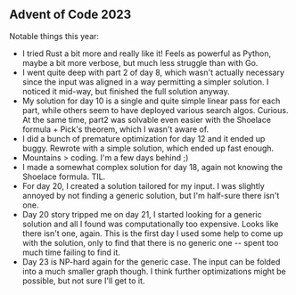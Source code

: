 ## Advent of Code 2023

Notable things this year:

* I tried Rust a bit more and really like it! Feels as powerful as Python, maybe a bit more verbose, but much less struggle than with Go.
* I went quite deep with part 2 of day 8, which wasn't actually necessary since the input was aligned in a way permitting a simpler solution. I noticed it mid-way, but finished the full solution anyway.
* My solution for day 10 is a single and quite simple linear pass for each part, while others seem to have deployed various search algos. Curious. At the same time, part2 was solvable even easier with the Shoelace formula + Pick's theorem, which I wasn't aware of.
* I did a bunch of premature optimization for day 12 and it ended up buggy. Rewrote with a simple solution, which ended up fast enough.
* Mountains > coding. I'm a few days behind ;)
* I made a somewhat complex solution for day 18, again not knowing the Shoelace formula. TIL.
* For day 20, I created a solution tailored for my input. I was slightly annoyed by not finding a generic solution, but I'm half-sure there isn't one.
* Day 20 story tripped me on day 21, I started looking for a generic solution and all I found was computationally too expensive. Looks like there isn't one, again. This is the first day I used some help to come up with the solution, only to find that there is no generic one -- spent too much time failing to find it.
* Day 23 is NP-hard again for the generic case. The input can be folded into a much smaller graph though. I think further optimizations might be possible, but not sure I'll get to it.
